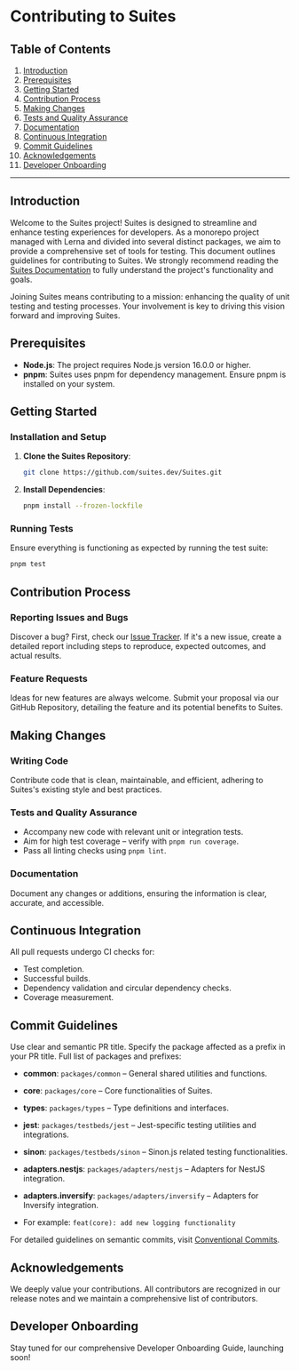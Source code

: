 # Contributing to Suites

## Table of Contents

1. [Introduction](#introduction)
2. [Prerequisites](#prerequisites)
3. [Getting Started](#getting-started)
4. [Contribution Process](#contribution-process)
5. [Making Changes](#making-changes)
6. [Tests and Quality Assurance](#tests-and-quality-assurance)
7. [Documentation](#documentation)
8. [Continuous Integration](#continuous-integration)
9. [Commit Guidelines](#commit-guidelines)
10. [Acknowledgements](#acknowledgements)
11. [Developer Onboarding](#developer-onboarding)

---

## Introduction

Welcome to the Suites project! Suites is designed to streamline and enhance testing experiences for developers. As a
monorepo project managed with Lerna and divided into several distinct packages, we aim to provide a comprehensive set of
tools for testing. This document outlines guidelines for contributing to Suites. We strongly recommend reading
the [Suites Documentation](https://suites.dev) to fully understand the project's functionality and goals.

Joining Suites means contributing to a mission: enhancing the quality of unit testing and testing processes. Your
involvement is key to driving this vision forward and improving Suites.

## Prerequisites

- **Node.js**: The project requires Node.js version 16.0.0 or higher.
- **pnpm**: Suites uses pnpm for dependency management. Ensure pnpm is installed on your system.

## Getting Started

### Installation and Setup

1. **Clone the Suites Repository**:
    ```bash
    git clone https://github.com/suites.dev/Suites.git
    ```
2. **Install Dependencies**:
    ```bash
    pnpm install --frozen-lockfile
    ```

### Running Tests

Ensure everything is functioning as expected by running the test suite:

```bash
pnpm test
```

## Contribution Process

### Reporting Issues and Bugs

Discover a bug? First, check our [Issue Tracker](https://github.com/suites.dev/Suites/issues). If it's a new issue,
create a detailed report including steps to reproduce, expected outcomes, and actual results.

### Feature Requests

Ideas for new features are always welcome. Submit your proposal via our GitHub Repository, detailing the feature and its
potential benefits to Suites.

## Making Changes

### Writing Code

Contribute code that is clean, maintainable, and efficient, adhering to Suites's existing style and best practices.

### Tests and Quality Assurance

- Accompany new code with relevant unit or integration tests.
- Aim for high test coverage – verify with `pnpm run coverage`.
- Pass all linting checks using `pnpm lint`.

### Documentation

Document any changes or additions, ensuring the information is clear, accurate, and accessible.

## Continuous Integration

All pull requests undergo CI checks for:

- Test completion.
- Successful builds.
- Dependency validation and circular dependency checks.
- Coverage measurement.

## Commit Guidelines

Use clear and semantic PR title. Specify the package affected as a prefix in your PR title. Full list of packages and
prefixes:

- **common**: `packages/common` – General shared utilities and functions.
- **core**: `packages/core` – Core functionalities of Suites.
- **types**: `packages/types` – Type definitions and interfaces.
- **jest**: `packages/testbeds/jest` – Jest-specific testing utilities and integrations.
- **sinon**: `packages/testbeds/sinon` – Sinon.js related testing functionalities.
- **adapters.nestjs**: `packages/adapters/nestjs` – Adapters for NestJS integration.
- **adapters.inversify**: `packages/adapters/inversify` – Adapters for Inversify integration.

- For example: `feat(core): add new logging functionality`

For detailed guidelines on semantic commits,
visit [Conventional Commits](https://www.conventionalcommits.org/en/v1.0.0/#summary).

## Acknowledgements

We deeply value your contributions. All contributors are recognized in our release notes and we maintain a comprehensive
list of contributors.

## Developer Onboarding

Stay tuned for our comprehensive Developer Onboarding Guide, launching soon!
